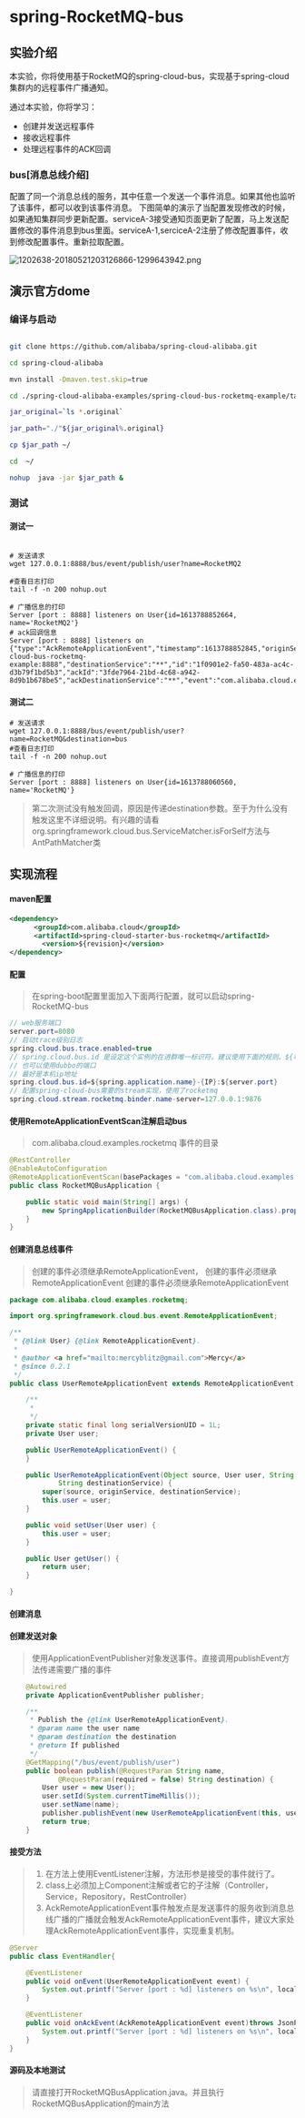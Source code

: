 # spring-RocketMQ-bus

## 实验介绍
本实验，你将使用基于RocketMQ的spring-cloud-bus，实现基于spring-cloud集群内的远程事件广播通知。

通过本实验，你将学习：
* 创建并发送远程事件
* 接收远程事件
* 处理远程事件的ACK回调


### bus[消息总线介绍]
配置了同一个消息总线的服务，其中任意一个发送一个事件消息。如果其他也监听了该事件，都可以收到该事件消息。
下图简单的演示了当配置发现修改的时候，如果通知集群同步更新配置。serviceA-3接受通知页面更新了配置，马上发送配置修改的事件消息到bus里面。serviceA-1,serciceA-2注册了修改配置事件，收到修改配置事件。重新拉取配置。


![1202638-20180521203126866-1299643942.png](https://cdn.nlark.com/yuque/0/2021/png/1509048/1613234725918-604aa261-8ea7-4a62-baff-43db475a379f.png#align=left&display=inline&height=580&margin=%5Bobject%20Object%5D&name=1202638-20180521203126866-1299643942.png&originHeight=580&originWidth=968&size=70094&status=done&style=none&width=968)



## 演示官方dome

### 编译与启动
```bash

git clone https://github.com/alibaba/spring-cloud-alibaba.git

cd spring-cloud-alibaba

mvn install -Dmaven.test.skip=true

cd ./spring-cloud-alibaba-examples/spring-cloud-bus-rocketmq-example/target/

jar_original=`ls *.original`

jar_path="./"${jar_original%.original}

cp $jar_path ~/

cd  ~/

nohup  java -jar $jar_path &

```
### 测试

#### 测试一
```shell

# 发送请求
wget 127.0.0.1:8888/bus/event/publish/user?name=RocketMQ2

#查看日志打印
tail -f -n 200 nohup.out

# 广播信息的打印
Server [port : 8888] listeners on User{id=1613788852664, name='RocketMQ2'}
# ack回调信息
Server [port : 8888] listeners on {"type":"AckRemoteApplicationEvent","timestamp":1613788852845,"originService":"spring-cloud-bus-rocketmq-example:8888","destinationService":"**","id":"1f0901e2-fa50-483a-ac4c-d3b79f1bd5b3","ackId":"3fde7964-21bd-4c68-a942-8d9b1b678be5","ackDestinationService":"**","event":"com.alibaba.cloud.examples.rocketmq.UserRemoteApplicationEvent"}
```


#### 测试二
```shell
# 发送请求
wget 127.0.0.1:8888/bus/event/publish/user?name=RocketMQ&destination=bus
#查看日志打印
tail -f -n 200 nohup.out

# 广播信息的打印
Server [port : 8888] listeners on User{id=1613788060560, name='RocketMQ'}

```
> 第二次测试没有触发回调，原因是传递destination参数。至于为什么没有触发这里不详细说明。有兴趣的请看org.springframework.cloud.bus.ServiceMatcher.isForSelf方法与AntPathMatcher类

## 实现流程
#### maven配置
```xml
<dependency>
      <groupId>com.alibaba.cloud</groupId>
      <artifactId>spring-cloud-starter-bus-rocketmq</artifactId>
  		<version>${revision}</version>
</dependency>
```


#### 配置
> 在spring-boot配置里面加入下面两行配置，就可以启动spring-RocketMQ-bus

```java
// web服务端口
server.port=8080
// 启动trace级别日志
spring.cloud.bus.trace.enabled=true
// spring.cloud.bus.id 是设定这个实例的在进群唯一标识符。建议使用下面的规则。${项目名}:${服务端口}
// 也可以使用dubbo的端口
// 最好是本机ip地址
spring.cloud.bus.id=${spring.application.name}-{IP}:${server.port}
// 配置spring-cloud-bus需要的stream实现，使用了rocketmq
spring.cloud.stream.rocketmq.binder.name-server=127.0.0.1:9876

```
#### 使用RemoteApplicationEventScan注解启动bus
> com.alibaba.cloud.examples.rocketmq 事件的目录

```java
@RestController
@EnableAutoConfiguration
@RemoteApplicationEventScan(basePackages = "com.alibaba.cloud.examples.rocketmq")
public class RocketMQBusApplication {

	public static void main(String[] args) {
		new SpringApplicationBuilder(RocketMQBusApplication.class).properties("IP").run(args);
	}
}
```
#### 创建消息总线事件


>  创建的事件必须继承RemoteApplicationEvent，
>  创建的事件必须继承RemoteApplicationEvent
>  创建的事件必须继承RemoteApplicationEvent

```java
package com.alibaba.cloud.examples.rocketmq;

import org.springframework.cloud.bus.event.RemoteApplicationEvent;

/**
 * {@link User} {@link RemoteApplicationEvent}.
 *
 * @author <a href="mailto:mercyblitz@gmail.com">Mercy</a>
 * @since 0.2.1
 */
public class UserRemoteApplicationEvent extends RemoteApplicationEvent {

	/**
	 * 
	 */
	private static final long serialVersionUID = 1L;
	private User user;

	public UserRemoteApplicationEvent() {
	}

	public UserRemoteApplicationEvent(Object source, User user, String originService,
			String destinationService) {
		super(source, originService, destinationService);
		this.user = user;
	}

	public void setUser(User user) {
		this.user = user;
	}

	public User getUser() {
		return user;
	}

}
```
#### 创建消息


#### 创建发送对象
> 使用ApplicationEventPublisher对象发送事件。直接调用publishEvent方法传递需要广播的事件

```java
	@Autowired
	private ApplicationEventPublisher publisher;

	/**
	 * Publish the {@link UserRemoteApplicationEvent}.
	 * @param name the user name
	 * @param destination the destination
	 * @return If published
	 */
	@GetMapping("/bus/event/publish/user")
	public boolean publish(@RequestParam String name,
			@RequestParam(required = false) String destination) {
		User user = new User();
		user.setId(System.currentTimeMillis());
		user.setName(name);
		publisher.publishEvent(new UserRemoteApplicationEvent(this, user, originService, destination));
		return true;
	}
```




#### 接受方法
> 1. 在方法上使用EventListener注解，方法形参是接受的事件就行了。
> 1. class上必须加上Component注解或者它的子注解（Controller，Service，Repository，RestController）
> 1. AckRemoteApplicationEvent事件触发点是发送事件的服务收到消息总线广播的广播就会触发AckRemoteApplicationEvent事件，建议大家处理AckRemoteApplicationEvent事件，实现重复机制。

```java
@Server
public class EventHandler{

    @EventListener
    public void onEvent(UserRemoteApplicationEvent event) {
        System.out.printf("Server [port : %d] listeners on %s\n", localServerPort,event.getUser());
    }

    @EventListener
    public void onAckEvent(AckRemoteApplicationEvent event)throws JsonProcessingException {
        System.out.printf("Server [port : %d] listeners on %s\n", localServerPort,objectMapper.writeValueAsString(event));
    }
}
```


#### 源码及本地测试
> 请直接打开RocketMQBusApplication.java。并且执行RocketMQBusApplication的main方法

